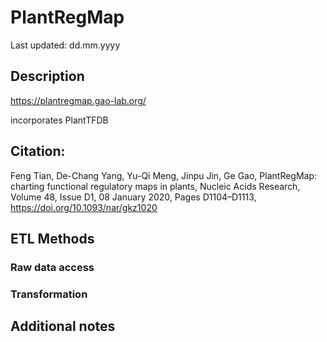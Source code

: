 # PlantRegMap

Last updated: dd.mm.yyyy

## Description

https://plantregmap.gao-lab.org/


incorporates PlantTFDB

## Citation: 

Feng Tian, De-Chang Yang, Yu-Qi Meng, Jinpu Jin, Ge Gao, PlantRegMap: charting functional regulatory maps in plants, Nucleic Acids Research, Volume 48, Issue D1, 08 January 2020, Pages D1104–D1113, https://doi.org/10.1093/nar/gkz1020

## ETL Methods

### Raw data access


### Transformation


## Additional notes

